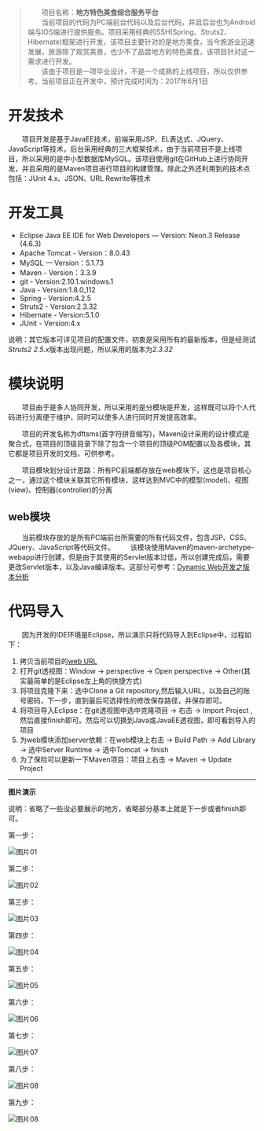 >&#8195;&#8195;项目名称：**地方特色美食综合服务平台**<br/>
>&#8195;&#8195;当前项目的代码为PC端前台代码以及后台代码，并且后台也为Android端与IOS端进行提供服务。项目采用经典的SSH(Spring、Struts2、Hibernate)框架进行开发，该项目主要针对的是地方美食，当今旅游业迅速发展，旅游除了观赏美景，也少不了品尝地方的特色美食，该项目针对这一需求进行开发。<br/>
>&#8195;&#8195;该由于项目是一项毕业设计，不是一个成熟的上线项目，所以仅供参考。当前项目正在开发中，预计完成时间为：2017年6月1日

# 开发技术


&#8195;&#8195;项目开发是基于JavaEE技术，前端采用JSP、EL表达式、JQuery、JavaScript等技术，后台采用经典的三大框架技术，由于当前项目不是上线项目，所以采用的是中小型数据库MySQL。该项目使用git在GitHub上进行协同开发，并且采用的是Maven项目进行项目的构建管理。除此之外还利用到的技术点包括：JUnit 4.x、JSON、URL Rewrite等技术

# 开发工具


* Eclipse Java EE IDE for Web Developers — Version: Neon.3 Release (4.6.3)
* Apache Tomcat - Version：8.0.43
* MySQL — Version：5.1.73
* Maven - Version：3.3.9
* git - Version:2.10.1.windows.1
* Java - Version:1.8.0_112
* Spring - Version:4.2.5
* Struts2 - Version:2.3.32
* Hibernate - Version:5.1.0
* JUnit - Version:4.x

说明：其它版本可详见项目的配置文件，初衷是采用所有的最新版本，但是经测试*Struts2 2.5.x*版本出现问题，所以采用的版本为*2.3.32*

# 模块说明


&#8195;&#8195;项目由于是多人协同开发，所以采用的是分模块是开发，这样既可以将个人代码进行分离便于维护，同时可以使多人进行同时开发提高效率。

&#8195;&#8195;项目的开发名称为dftsms(首字符拼音缩写)，Maven设计采用的设计模式是聚合式，在项目的顶级目录下除了包含一个项目的顶级POM配置以及各模块，其它都是项目开发的文档，可供参考。

&#8195;&#8195;项目模块划分设计思路：所有PC前端都存放在web模块下，这也是项目核心之一，通过这个模块关联其它所有模块，这样达到MVC中的模型(model)、视图(view)、控制器(controller)的分离

## web模块

&#8195;&#8195;当前模块存放的是所有PC端前台所需要的所有代码文件，包含JSP、CSS、JQuery、JavaScript等代码文件。
&#8195;&#8195;该模块使用Maven的maven-archetype-webapp进行创建，但是由于其使用的Servlet版本过低，所以创建完成后，需要更改Servlet版本，以及Java编译版本。这部分可参考：[Dynamic Web开发之版本分析](01)


# 代码导入
&#8195;&#8195;因为开发的IDE环境是Eclipse，所以演示只将代码导入到Eclipse中，过程如下：

1. 拷贝当前项目的[web URL](02)
2. 打开git透视图：Window -> perspective -> Open perspective -> Other(其实最简单的是Eclipse左上角的快捷方式)
3. 将项目克隆下来：选中Clone a Git repository,然后输入URL，以及自己的账号密码，下一步，直到最后可选择性的修改保存路径，并保存即可。
4. 将项目导入Eclipse：在git透视图中选中克隆项目 -> 右击 -> Import Project ,然后直接finish即可。然后可以切换到Java或JavaEE透视图，即可看到导入的项目
5. 为web模块添加server依赖：在web模块上右击 -> Build Path -> Add Library -> 选中Server Runtime -> 选中Tomcat -> finish
6. 为了保险可以更新一下Maven项目：项目上右击 -> Maven -> Update Project

***************

**图片演示**

说明：省略了一些没必要展示的地方，省略部分基本上就是下一步或者finish即可。

第一步：

![图片01](tu_01)

第二步：

![图片02](tu_02)

第三步：

![图片03](tu_03)

第四步：

![图片04](tu_04)

第五步：

![图片05](tu_05)

第六步：

![图片06](tu_06)

第七步：

![图片07](tu_07)

第八步：

![图片08](tu_08)

第九步：

![图片08](tu_09)

[01]:http://blog.csdn.net/fanxiaobin577328725/article/details/69661325
[02]:https://github.com/fxb577328725/dftsms.git

[tu_01]:https://github.com/fxb577328725/dftsms/raw/master/PictureOf_README/tu_01
[tu_02]:https://github.com/fxb577328725/dftsms/raw/master/PictureOf_README/tu_02
[tu_03]:https://github.com/fxb577328725/dftsms/raw/master/PictureOf_README/tu_03
[tu_04]:https://github.com/fxb577328725/dftsms/raw/master/PictureOf_README/tu_04
[tu_05]:https://github.com/fxb577328725/dftsms/raw/master/PictureOf_README/tu_05
[tu_06]:https://github.com/fxb577328725/dftsms/raw/master/PictureOf_README/tu_06
[tu_07]:https://github.com/fxb577328725/dftsms/raw/master/PictureOf_README/tu_07
[tu_08]:https://github.com/fxb577328725/dftsms/raw/master/PictureOf_README/tu_08
[tu_09]:https://github.com/fxb577328725/dftsms/raw/master/PictureOf_README/tu_09
